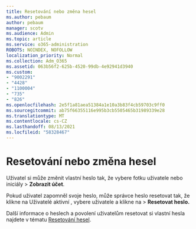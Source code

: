 ```yaml
---
title: Resetování nebo změna hesel
ms.author: pebaum
author: pebaum
manager: scotv
ms.audience: Admin
ms.topic: article
ms.service: o365-administration
ROBOTS: NOINDEX, NOFOLLOW
localization_priority: Normal
ms.collection: Adm_O365
ms.assetid: 063b56f2-625b-4520-99db-4e92941d3940
ms.custom:
- "9002291"
- "4428"
- "1100004"
- "735"
- "826"
ms.openlocfilehash: 2e5f1a81aea51384a1e10a3b83f4cb59703c9ff0
ms.sourcegitcommit: ab75f66355116e995b3cb5505465b31989339e28
ms.translationtype: MT
ms.contentlocale: cs-CZ
ms.lasthandoff: 08/13/2021
ms.locfileid: "58328467"
---
```

# <a name="reset-or-change-passwords"></a>Resetování nebo změna hesel

Uživatel si může změnit vlastní heslo tak, že vybere fotku uživatele nebo iniciály > **Zobrazit účet**.
  
Pokud uživatel zapomněl svoje heslo, může správce heslo resetovat tak, že klikne na Uživatelé aktivní , vybere uživatele a klikne na  >  [](https://portal.office.com/adminportal/home#/users) **Resetovat heslo.**
  
Další informace o heslech a povolení uživatelům resetovat si vlastní hesla najdete v tématu [Resetování hesel](https://docs.microsoft.com/microsoft-365/admin/add-users/reset-passwords).

